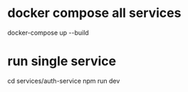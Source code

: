 # docker compose all services

docker-compose up --build

# run single service

cd services/auth-service
npm run dev
